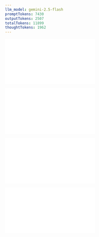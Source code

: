 ```yaml
---
llm_model: gemini-2.5-flash
promptTokens: 7430
outputTokens: 2507
totalTokens: 11899
thoughtTokens: 1962
---
```


![@](steps/_.3eb68380.md)

![@](steps/_.6d3649ef.md)

![@](steps/_.086ccfb9.md)

![@](steps/response.5f7a179b.md)